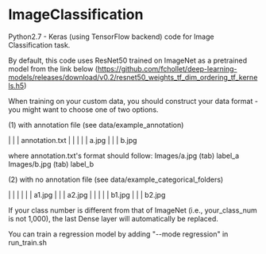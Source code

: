 # ImageClassification

Python2.7 - Keras (using TensorFlow backend) code for Image Classification task.

By default, this code uses ResNet50 trained on ImageNet as a pretrained model from the link below
(https://github.com/fchollet/deep-learning-models/releases/download/v0.2/resnet50_weights_tf_dim_ordering_tf_kernels.h5)

When training on your custom data, you should construct your data format - you might want to choose one of two options.

(1) with annotation file (see data/example_annotation)

<data>
  | <Your_Custom_Data>
  | | annotation.txt
  | | <Images>
  | | | a.jpg
  | | | b.jpg
  
where annotation.txt's format should follow:
Images/a.jpg  (tab) label_a
Images/b.jpg  (tab) label_b

(2) with no annotation file (see data/example_categorical_folders)

<data>
  | <Your_Custom_Data>
  | | <label_a>
  | | | a1.jpg
  | | | a2.jpg
  | | <label_b>
  | | | b1.jpg
  | | | b2.jpg
  
If your class number is different from that of ImageNet (i.e., your_class_num is not 1,000), the last Dense layer will automatically be replaced.

You can train a regression model by adding "--mode regression" in run_train.sh
